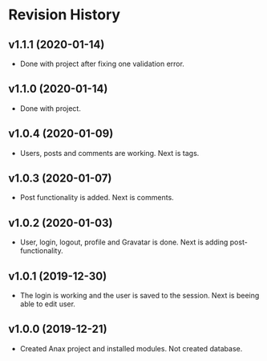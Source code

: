 # Revision History

## v1.1.1 (2020-01-14)

-   Done with project after fixing one validation error.

## v1.1.0 (2020-01-14)

-   Done with project.

## v1.0.4 (2020-01-09)

-   Users, posts and comments are working. Next is tags.

## v1.0.3 (2020-01-07)

-   Post functionality is added. Next is comments.

## v1.0.2 (2020-01-03)

-   User, login, logout, profile and Gravatar is done. Next is adding post-functionality.

## v1.0.1 (2019-12-30)

-   The login is working and the user is saved to the session. Next is beeing able to edit user.

## v1.0.0 (2019-12-21)

-   Created Anax project and installed modules. Not created database.
